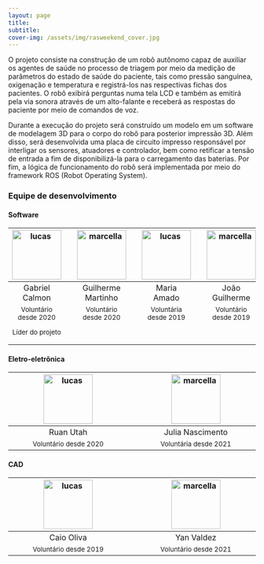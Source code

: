 ```yaml
---
layout: page
title: 
subtitle: 
cover-img: /assets/img/rasweekend_cover.jpg
---
```


O projeto consiste na construção de um robô autônomo capaz de auxiliar os agentes de saúde no processo de triagem por meio da medição de parâmetros do estado de saúde do paciente, tais como pressão sanguínea, oxigenação e temperatura e registrá-los nas respectivas fichas dos pacientes. O robô exibirá perguntas numa tela LCD e também as emitirá pela via sonora através de um alto-falante e receberá as respostas do paciente por meio de comandos de voz.

Durante a execução do projeto será construído um modelo em um software de modelagem 3D para o corpo do robô para posterior impressão 3D. Além disso, será desenvolvida uma placa de circuito impresso responsável por interligar os sensores, atuadores e controlador, bem como retificar a tensão de entrada a fim de disponibilizá-la para o carregamento das baterias. Por fim, a lógica de funcionamento do robô será implementada por meio do framework ROS (Robot Operating System).


### Equipe de desenvolvimento
#### Software
<div class="row">
  <div class=" col-xl-auto offset-xl-0 col-lg-4 offset-lg-0">
    <div class="mobile-side-scroller">
      <table class="table-borderless highlight">
        <thead>
          <tr>
            <th><center><img src="{{ 'assets/img/voluntarios/gabriel_calmon.png' | relative_url }}" width="100" alt="lucas" class="img-fluid rounded-circle" /></center></th>
            <th></th>
            <th><center><img src="{{ 'assets/img/voluntarios/guilherme_martinho.png' | relative_url }}" width="100" alt="marcella" class="img-fluid rounded-circle"/></center></th>
            <th></th>
            <th><center><img src="{{ 'assets/img/voluntarios/maria_amado.png' | relative_url }}" width="100" alt="lucas" class="img-fluid rounded-circle" /></center></th>
            <th></th>
            <th><center><img src="{{ 'assets/img/voluntarios/joao_guilherme.png' | relative_url }}" width="100" alt="marcella" class="img-fluid rounded-circle"/></center></th>
          </tr>
        </thead>
        <tbody>
          <tr class="font-weight-bolder" style="text-align: center margin-top: 0">
            <td width="25%"><center>Gabriel Calmon</center></td>
            <td></td>
            <td width="25%"><center>Guilherme Martinho</center></td>
            <td></td>
            <td width="25%"><center>Maria Amado</center></td>
            <td></td>
            <td width="25%"><center>João Guilherme</center></td>
          </tr>
          <tr style="text-align: center" >
            <td style="vertical-align: top"><small><center>Voluntário desde 2020 <p/> Líder do projeto</center></small></td>
            <td></td>
            <td style="vertical-align: top"><small><center>Voluntário desde 2020</center></small></td>
            <td></td>
            <td style="vertical-align: top"><small><center>Voluntária desde 2019</center></small></td>
            <td></td>
            <td style="vertical-align: top"><small><center>Voluntário desde 2019</center></small></td>
          </tr>
        </tbody>
      </table>
    </div>
  </div>
</div>

#### Eletro-eletrônica
<div class="row">
  <div class=" col-xl-auto offset-xl-0 col-lg-4 offset-lg-0">
    <div class="mobile-side-scroller">
      <table class="table-borderless highlight">
        <thead>
          <tr>
            <th><center><img src="{{ 'assets/img/voluntarios/ruan_utah.png' | relative_url }}" width="100" alt="lucas" class="img-fluid rounded-circle" /></center></th>
            <th></th>
            <th><center><img src="{{ 'assets/img/voluntarios/julia_nascimento.png' | relative_url }}" width="100" alt="marcella" class="img-fluid rounded-circle"/></center></th>
          </tr>
        </thead>
        <tbody>
          <tr class="font-weight-bolder" style="text-align: center margin-top: 0">
            <td width="50%"><center>Ruan Utah</center></td>
            <td></td>
            <td width="50%"><center>Julia Nascimento</center></td>
          </tr>
          <tr style="text-align: center" >
            <td style="vertical-align: top"><small><center>Voluntário desde 2020</center></small></td>
            <td></td>
            <td style="vertical-align: top"><small><center>Voluntária desde 2021</center></small></td>
          </tr>
        </tbody>
      </table>
    </div>
  </div>
</div>

#### CAD
<div class="row">
  <div class=" col-xl-auto offset-xl-0 col-lg-4 offset-lg-0">
    <div class="mobile-side-scroller">
      <table class="table-borderless highlight">
        <thead>
          <tr>
            <th><center><img src="{{ 'assets/img/voluntarios/caio_oliva.png' | relative_url }}" width="100" alt="lucas" class="img-fluid rounded-circle" /></center></th>
            <th></th>
            <th><center><img src="{{ 'assets/img/voluntarios/yan_valdez.png' | relative_url }}" width="100" alt="marcella" class="img-fluid rounded-circle"/></center></th>
          </tr>
        </thead>
        <tbody>
          <tr class="font-weight-bolder" style="text-align: center margin-top: 0">
            <td width="50%"><center>Caio Oliva</center></td>
            <td></td>
            <td width="50%"><center>Yan Valdez</center></td>
          </tr>
          <tr style="text-align: center" >
            <td style="vertical-align: top"><small><center>Voluntário desde 2019</center></small></td>
            <td></td>
            <td style="vertical-align: top"><small><center>Voluntário desde 2021</center></small></td>
          </tr>
        </tbody>
      </table>
    </div>
  </div>
</div>
